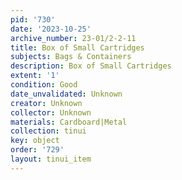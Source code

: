 ```yaml
---
pid: '730'
date: '2023-10-25'
archive_number: 23-01/2-2-11
title: Box of Small Cartridges
subjects: Bags & Containers
description: Box of Small Cartridges
extent: '1'
condition: Good
date_unvalidated: Unknown
creator: Unknown
collector: Unknown
materials: Cardboard|Metal
collection: tinui
key: object
order: '729'
layout: tinui_item
---
```


